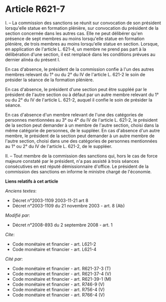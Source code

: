 # Article R621-7

I. – La commission des sanctions se réunit sur convocation de son président lorsqu'elle statue en formation plénière, sur
convocation du président de la section concernée dans les autres cas. Elle ne peut délibérer qu'en présence de sept membres
au moins lorsqu'elle statue en formation plénière, de trois membres au moins lorsqu'elle statue en section. Lorsque, en
application de l'article L. 621-4, un membre ne prend pas part à la délibération d'une section, il est remplacé dans les
conditions prévues au dernier alinéa du présent I.

En cas d'absence, le président de la commission confie à l'un des autres membres relevant du 1° ou du 2° du IV de l'article
L. 621-2 le soin de présider la séance de la formation plénière.

En cas d'absence, le président d'une section peut être suppléé par le président de l'autre section ou à défaut par un autre
membre relevant du 1° ou du 2° du IV de l'article L. 621-2, auquel il confie le soin de présider la séance.

En cas d'absence d'un membre relevant de l'une des catégories de personnes mentionnées au 3° ou 4° du IV de l'article L.
621-2, le président de la section peut demander à un membre de l'autre section, choisi dans la même catégorie de personnes,
de le suppléer. En cas d'absence d'un autre membre, le président de la section peut demander à un autre membre de l'autre
section, choisi dans une des catégories de personnes mentionnées au 1° ou 2° du IV de l'article L. 621-2, de le suppléer.

II. – Tout membre de la commission des sanctions qui, hors le cas de force majeure constaté par le président, n'a pas assisté
à trois séances consécutives en est réputé démissionnaire d'office. Le président de la commission des sanctions en informe le
ministre chargé de l'économie.

**Liens relatifs à cet article**

_Anciens textes_:

  - Décret n°2003-1109 2003-11-21 art 8
  - Décret n°2003-1109 du 21 novembre 2003 - art. 8 (Ab)

_Modifié par_:

  - Décret n°2008-893 du 2 septembre 2008 - art. 1

_Cite_:

  - Code monétaire et financier - art. L621-2
  - Code monétaire et financier - art. L621-4

_Cité par_:

  - Code monétaire et financier - art. R621-37-3 (T)
  - Code monétaire et financier - art. R621-37-4 (V)
  - Code monétaire et financier - art. R621-39-1 (M)
  - Code monétaire et financier - art. R746-9 (V)
  - Code monétaire et financier - art. R756-4 (V)
  - Code monétaire et financier - art. R766-4 (V)
